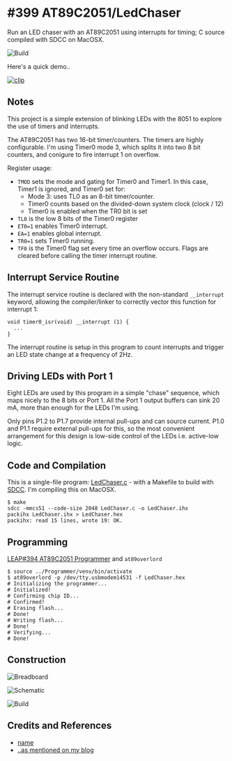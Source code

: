 # #399 AT89C2051/LedChaser

Run an LED chaser with an AT89C2051 using interrupts for timing; C source compiled with SDCC on MacOSX.

![Build](./assets/LedChaser_build.jpg?raw=true)

Here's a quick demo..

[![clip](https://img.youtube.com/vi/OgvEktRaQ-w/0.jpg)](https://www.youtube.com/watch?v=OgvEktRaQ-w)

## Notes

This project is a simple extension of blinking LEDs with the 8051 to explore the use of timers and interrupts.

The AT89C2051 has two 16-bit timer/counters.
The timers are highly configurable. I'm using Timer0 mode 3, which splits it into two 8 bit counters,
and conigure to fire interrupt 1 on overflow.

Register usage:

* `TMOD` sets the mode and gating for Timer0 and Timer1. In this case, Timer1 is ignored, and Timer0 set for:
    - Mode 3: uses TL0 as an 8-bit timer/counter.
    - Timer0 counts based on the divided-down system clock (clock / 12)
    - Timer0 is enabled when the TR0 bit is set
* `TL0` is the low 8 bits of the Timer0 register
* `ET0=1` enables Timer0 interrupt.
* `EA=1`  enables global interrupt.
* `TR0=1` sets Timer0 running.
* `TF0` is the Timer0 flag set every time an overflow occurs. Flags are cleared before calling the timer interrupt routine.


## Interrupt Service Routine

The interrupt service routine is declared with the non-standard `__interrupt` keyword,
allowing the compiler/linker to correctly vector this function for interrupt 1:

```
void timer0_isr(void) __interrupt (1) {
  ...
}
```

The interrupt routine is setup in this program to count interrupts and trigger an LED state change at a frequency of 2Hz.


## Driving LEDs with Port 1

Eight LEDs are used by this program in a simple "chase" sequence, which maps nicely to the 8 bits or Port 1.
All the Port 1 output buffers can sink 20 mA, more than enough for the LEDs I'm using.

Only pins P1.2 to P1.7 provide internal pull-ups and can source current. P1.0 and P1.1 require external pull-ups for this,
so the most convenient arrangement for this design is low-side control of the LEDs i.e. active-low logic.


## Code and Compilation

This is a single-file program: [LedChaser.c](./LedChaser.c) - with a Makefile to build with
[SDCC](http://sdcc.sourceforge.net). I'm compiling this on MacOSX.

```
$ make
sdcc -mmcs51 --code-size 2048 LedChaser.c -o LedChaser.ihx
packihx LedChaser.ihx > LedChaser.hex
packihx: read 15 lines, wrote 19: OK.
```


## Programming

[LEAP#394 AT89C2051 Programmer](../Programmer) and `at89overlord`

```
$ source ../Programmer/venv/bin/activate
$ at89overlord -p /dev/tty.usbmodem14531 -f LedChaser.hex
# Initializing the programmer...
# Initialized!
# Confirming chip ID...
# Confirmed!
# Erasing flash...
# Done!
# Writing flash...
# Done!
# Verifying...
# Done!

```


## Construction

![Breadboard](./assets/LedChaser_bb.jpg?raw=true)

![Schematic](./assets/LedChaser_schematic.jpg?raw=true)

![Build](./assets/LedChaser_build.jpg?raw=true)

## Credits and References
* [name](url)
* [..as mentioned on my blog](https://blog.tardate.com/)


